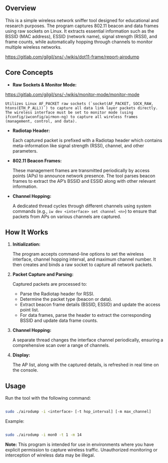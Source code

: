 ## Overview

This is a simple wireless network sniffer tool designed for educational and research purposes. The program captures 802.11 beacon and data frames using raw sockets on Linux. It extracts essential information such as the BSSID (MAC address), ESSID (network name), signal strength (RSSI), and frame counts, while automatically hopping through channels to monitor multiple wireless networks.

https://gitlab.com/gilgil/sns/-/wikis/dot11-frame/report-airodump

## Core Concepts

- **Raw Sockets & Monitor Mode:**

https://gitlab.com/gilgil/sns/-/wikis/monitor-mode/monitor-mode
    
    Utilizes Linux AF_PACKET raw sockets (`socket(AF_PACKET, SOCK_RAW, htons(ETH_P_ALL))`) to capture all data link layer packets directly. The wireless interface must be set to monitor mode (using ifconfig/iwconfig/airmon-ng) to capture all wireless frames (management, control, and data).
    
- **Radiotap Header:**
    
    Each captured packet is prefixed with a Radiotap header which contains meta-information like signal strength (RSSI), channel, and other parameters.
    
- **802.11 Beacon Frames:**
    
    These management frames are transmitted periodically by access points (APs) to announce network presence. The tool parses beacon frames to extract the AP’s BSSID and ESSID along with other relevant information.
    
- **Channel Hopping:**
    
    A dedicated thread cycles through different channels using system commands (e.g., `iw dev <interface> set channel <n>`) to ensure that packets from APs on various channels are captured.
    

## How It Works

1. **Initialization:**
    
    The program accepts command-line options to set the wireless interface, channel hopping interval, and maximum channel number. It then creates and binds a raw socket to capture all network packets.
    
2. **Packet Capture and Parsing:**
    
    Captured packets are processed to:
    
    - Parse the Radiotap header for RSSI.
    - Determine the packet type (beacon or data).
    - Extract beacon frame details (BSSID, ESSID) and update the access point list.
    - For data frames, parse the header to extract the corresponding BSSID and update data frame counts.
3. **Channel Hopping:**
    
    A separate thread changes the interface channel periodically, ensuring a comprehensive scan over a range of channels.
    
4. **Display:**
    
    The AP list, along with the captured details, is refreshed in real time on the console.
    

## Usage

Run the tool with the following command:

```bash

sudo ./airodump -i <interface> [-t hop_interval] [-m max_channel]

```

Example:

```bash

sudo ./airodump -i mon0 -t 1 -m 14

```

**Note:** This program is intended for use in environments where you have explicit permission to capture wireless traffic. Unauthorized monitoring or interception of wireless data may be illegal.
